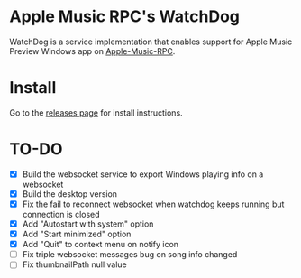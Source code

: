 ﻿# Apple Music RPC's WatchDog
WatchDog is a service implementation that enables support for Apple Music Preview Windows app on [Apple-Music-RPC](https://github.com/zephraOSS/Apple-Music-RPC).

# Install
Go to the [releases page](https://github.com/zephraOSS/AMRPC-WatchDog/releases/tag/latest) for install instructions.

# TO-DO 
- [x] Build the websocket service to export Windows playing info on a websocket
- [x] Build the desktop version
- [x] Fix the fail to reconnect websocket when watchdog keeps running but connection is closed
- [x] Add "Autostart with system" option
- [x] Add "Start minimized" option 
- [x] Add "Quit" to context menu on notify icon
- [ ] Fix triple websocket messages bug on song info changed 
- [ ] Fix thumbnailPath null value 
